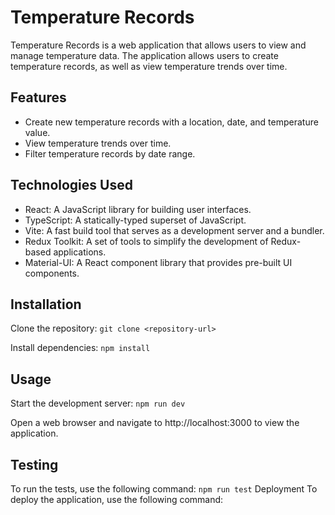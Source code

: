 # Temperature Records
Temperature Records is a web application that allows users to view and manage temperature data. The application allows users to create temperature records, as well as view temperature trends over time.

## Features
- Create new temperature records with a location, date, and temperature value.
- View temperature trends over time.
- Filter temperature records by date range.

## Technologies Used
- React: A JavaScript library for building user interfaces.
- TypeScript: A statically-typed superset of JavaScript.
- Vite: A fast build tool that serves as a development server and a bundler.
- Redux Toolkit: A set of tools to simplify the development of Redux-based applications.
- Material-UI: A React component library that provides pre-built UI components.

## Installation
Clone the repository: `git clone <repository-url>`

Install dependencies: `npm install`
## Usage
Start the development server: `npm run dev`

Open a web browser and navigate to http://localhost:3000 to view the application.

## Testing

To run the tests, use the following command: `npm run test`
Deployment
To deploy the application, use the following command:

